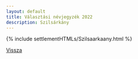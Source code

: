 ```yaml
---
layout: default
title: Választási névjegyzék 2022
description: Szilsárkány
---
```


{% include settlementHTMLs/Szilsaarkaany.html %}

[Vissza](./)